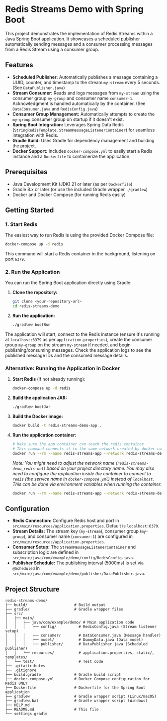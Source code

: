 # Redis Streams Demo with Spring Boot

This project demonstrates the implementation of Redis Streams within a Java Spring Boot application. It showcases a scheduled publisher automatically sending messages and a consumer processing messages from a Redis Stream using a consumer group.

## Features

*   **Scheduled Publisher:** Automatically publishes a message containing a UUID, counter, and timestamp to the stream `my-stream` every 5 seconds. (See `DataPublisher.java`)
*   **Stream Consumer:** Reads and logs messages from `my-stream` using the consumer group `my-group` and consumer name `consumer-1`. Acknowledgment is handled automatically by the container. (See `DataConsumer.java` and `RedisConfig.java`)
*   **Consumer Group Management:** Automatically attempts to create the `my-group` consumer group on startup if it doesn't exist.
*   **Spring Boot Integration:** Leverages Spring Data Redis (`StringRedisTemplate`, `StreamMessageListenerContainer`) for seamless integration with Redis.
*   **Gradle Build:** Uses Gradle for dependency management and building the project.
*   **Docker Support:** Includes `docker-compose.yml` to easily start a Redis instance and a `Dockerfile` to containerize the application.

## Prerequisites

*   Java Development Kit (JDK) 21 or later (as per `Dockerfile`)
*   Gradle 8.x or later (or use the included Gradle wrapper `./gradlew`)
*   Docker and Docker Compose (for running Redis easily)

## Getting Started

### 1. Start Redis

The easiest way to run Redis is using the provided Docker Compose file:

```bash
docker-compose up -d redis
```

This command will start a Redis container in the background, listening on port `6379`.

### 2. Run the Application

You can run the Spring Boot application directly using Gradle:

1.  **Clone the repository:**
    ```bash
    git clone <your-repository-url>
    cd redis-streams-demo
    ```
2.  **Run the application:**
    ```bash
    ./gradlew bootRun
    ```

The application will start, connect to the Redis instance (ensure it's running at `localhost:6379` as per `application.properties`), create the consumer group `my-group` on the stream `my-stream` if needed, and begin publishing/consuming messages. Check the application logs to see the published message IDs and the consumed message details.

### Alternative: Running the Application in Docker

1.  **Start Redis** (if not already running):
    ```bash
    docker-compose up -d redis
    ```
2.  **Build the application JAR:**
    ```bash
    ./gradlew bootJar
    ```
3.  **Build the Docker image:**
    ```bash
    docker build -t redis-streams-demo-app .
    ```
4.  **Run the application container:**
    ```bash
    # Make sure the app container can reach the redis container
    # This command connects it to the same network created by docker-compose
    docker run --rm --name redis-streams-app --network redis-streams-demo_redis-net -p 8080:8080 redis-streams-demo-app
    ```
    *Note: You might need to adjust the network name (`redis-streams-demo_redis-net`) based on your project directory name.*
    *You may also need to configure the application inside the container to connect to `redis` (the service name in `docker-compose.yml`) instead of `localhost`. This can be done via environment variables when running the container:*
    ```bash
    docker run --rm --name redis-streams-app --network redis-streams-demo_redis-net -p 8080:8080 -e SPRING_DATA_REDIS_HOST=redis redis-streams-demo-app
    ```

## Configuration

*   **Redis Connection:** Configure Redis host and port in `src/main/resources/application.properties`. Default is `localhost:6379`.
*   **Stream Details:** The stream key (`my-stream`), consumer group (`my-group`), and consumer name (`consumer-1`) are configured in `src/main/resources/application.properties`.
*   **Consumer Setup:** The `StreamMessageListenerContainer` and subscription logic are defined in `src/main/java/com/example/demo/config/RedisConfig.java`.
*   **Publisher Schedule:** The publishing interval (5000ms) is set via `@Scheduled` in `src/main/java/com/example/demo/publisher/DataPublisher.java`.

## Project Structure

```
redis-streams-demo/
├── build/                     # Build output
├── gradle/                    # Gradle wrapper files
├── src/
│   ├── main/
│   │   ├── java/com/example/demo/ # Main application code
│   │   │   ├── config/          # RedisConfig.java (Stream listener setup)
│   │   │   ├── consumer/        # DataConsumer.java (Message handler)
│   │   │   ├── model/           # DummyData.java (Data model)
│   │   │   └── publisher/       # DataPublisher.java (Scheduled publisher)
│   │   └── resources/           # application.properties, static/, templates/
│   └── test/                    # Test code
├── .gitattributes
├── .gitignore
├── build.gradle               # Gradle build script
├── docker-compose.yml         # Docker Compose configuration for Redis ONLY
├── Dockerfile                 # Dockerfile for the Spring Boot application
├── gradlew                    # Gradle wrapper script (Linux/macOS)
├── gradlew.bat                # Gradle wrapper script (Windows)
├── HELP.md
├── README.md                  # This file
└── settings.gradle
``` 
